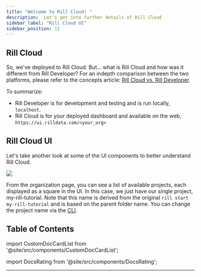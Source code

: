 ```yaml
---
title: "Welcome to Rill Cloud! "
description:  Let's get into further details of Rill Cloud
sidebar_label: "Rill Cloud UI"
sidebar_position: 11
---
```


## Rill Cloud


So, we've deployed to Rill Cloud. But... what is Rill Cloud and how was it different from Rill Developer? For an indepth comparison between the two platforms, please refer to the concepts article: <a href= 'https://docs.rilldata.com/concepts/developerVsCloud' target="blank ">Rill Cloud vs. Rill Developer</a>.

To summarize:

- Rill Developer is for development and testing and is run locally, `localhost`.
- Rill Cloud is for your deployed dashboard and available on the web, `https://ui.rilldata.com/<your_org>`


## Rill Cloud UI
Let's take another look at some of the UI components to better understand Rill Cloud.

<img src = '/img/tutorials/201/rill-cloud.gif' class='rounded-gif' />
<br />


From the organization page, you can see a list of available projects, each displayed as a square in the UI. In this case, we just have our single project, my-rill-tutorial. Note that this name is derived from the original `rill start my-rill-tutorial` and is based on the parent folder name. You can change the project name via the [CLI](https://docs.rilldata.com/reference/cli/project/).


## Table of Contents

import CustomDocCardList from '@site/src/components/CustomDocCardList';

<CustomDocCardList />



import DocsRating from '@site/src/components/DocsRating';

---
<DocsRating />